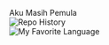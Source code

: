 Aku Masih Pemula <br>
![Repo History](https://github-readme-stats.vercel.app/api?username=hylmithecoder&show_icons=true&theme=gruvbox) <br>
![My Favorite Language](https://github-readme-stats.vercel.app/api/top-langs/?username=hylmithecoder&layout=pie)
